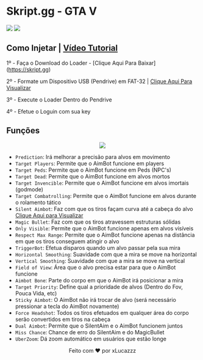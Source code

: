 # Skript.gg - GTA V
<img src="https://cdn.discordapp.com/emojis/985578817181589504.png"/> <img src='https://media.discordapp.net/attachments/957884398026518578/979138758060437504/XiolaEdits_Logo3_Ryxr3_V1.png?size=128'/>

## Como Injetar | [Vídeo Tutorial](https://www.youtube.com/watch?v=TYKgQjafhpE)

1º - Faça o Download do Loader - [Clique Aqui Para Baixar] (https://skript.gg)

2º - Formate um Dispositivo USB (Pendrive) em FAT-32 | [Clique Aqui Para Visualizar](https://cdn.discordapp.com/attachments/916289981650194432/1000595210054684692/Sem_titulo.png)

3º - Execute o Loader Dentro do Pendrive

4º - Efetue o Loguin com sua key


## Funções

<p align="center"><img src="https://cdn.discordapp.com/attachments/916289981650194432/1000599148480966666/aim.png"/></p>

  - `Prediction`: Irá melhorar a precisão para alvos em movimento
  - `Target Players`: Permite que o AimBot funcione em players
  - `Target Peds`: Permite que o AimBot funcione em Peds (NPC's)
  - `Target Dead`: Permite que o AimBot funcione em alvos mortos
  - `Target Invencible`: Permite que o AimBot funcione em alvos imortais (godmode)
  - `Target Combatrolling`: Permite que o AimBot funcione em alvos durante o rolamento tático
  - `Silent Aimbot`: Faz com que os tiros façam curva até a cabeça do alvo [Clique Aqui para Visualizar](https://www.youtube.com/watch?v=_Zt_fsJ_EP4)
  - `Magic Bullet`: Faz com que os tiros atravessem estruturas sólidas
  - `Only Visible`: Permite que o AimBot funcione apenas em alvos visíveis
  - `Respect Max Range`: Permite que o AimBot funcione apenas na distância em que os tiros conseguem atingir o alvo
  - `TriggerBot`: Efetua disparos quando um alvo passar pela sua mira
  - `Horizontal Smoothing`: Suavidade com que a mira se move na horizontal
  - `Vertical Smoothing`: Suavidade com que a mira se move na vertical
  - `Field of View`: Área que o alvo precisa estar para que o AimBot funcione
  - `Aimbot Bone`: Parte do corpo em que o AimBot irá posicionar a mira
  - `Target Priority`: Define qual a prioridade de alvos (Dentro do Fov, Pouca Vida, etc)
  - `Sticky Aimbot`: O AimBot não irá trocar de alvo (será necessário pressionar a tecla do AimBot novamente)
  - `Force Headshot`: Todos os tiros efetuados em qualquer área do corpo serão convertidos em tiros na cabeça
  - `Dual Aimbot`: Permite que o SilentAim e o AimBot funcionem juntos
  - `Miss Chance`: Chance de erro do SilentAim e do MagicBullet
  - `UberZoom`: Dá zoom automático em usuários que estão longe

<center>Feito com ❤️ por xLucazzz</center>
